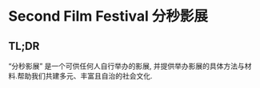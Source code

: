 # Second Film Festival 分秒影展

## TL;DR

“分秒影展” 是一个可供任何人自行举办的影展, 并提供举办影展的具体方法与材料.帮助我们共建多元、丰富且自治的社会文化.
